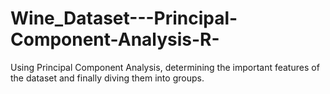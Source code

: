 # Wine_Dataset---Principal-Component-Analysis-R-
Using Principal Component Analysis, determining the important features of the dataset and finally diving them into groups.
